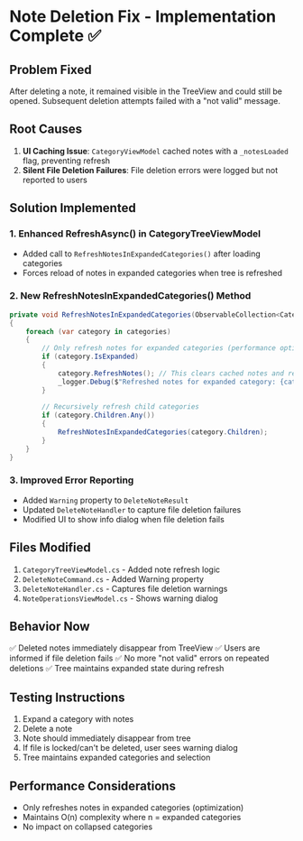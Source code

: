 # Note Deletion Fix - Implementation Complete ✅

## Problem Fixed
After deleting a note, it remained visible in the TreeView and could still be opened. Subsequent deletion attempts failed with a "not valid" message.

## Root Causes
1. **UI Caching Issue**: `CategoryViewModel` cached notes with a `_notesLoaded` flag, preventing refresh
2. **Silent File Deletion Failures**: File deletion errors were logged but not reported to users

## Solution Implemented

### 1. Enhanced RefreshAsync() in CategoryTreeViewModel
- Added call to `RefreshNotesInExpandedCategories()` after loading categories
- Forces reload of notes in expanded categories when tree is refreshed

### 2. New RefreshNotesInExpandedCategories() Method
```csharp
private void RefreshNotesInExpandedCategories(ObservableCollection<CategoryViewModel> categories)
{
    foreach (var category in categories)
    {
        // Only refresh notes for expanded categories (performance optimization)
        if (category.IsExpanded)
        {
            category.RefreshNotes(); // This clears cached notes and reloads if expanded
            _logger.Debug($"Refreshed notes for expanded category: {category.Name}");
        }
        
        // Recursively refresh child categories
        if (category.Children.Any())
        {
            RefreshNotesInExpandedCategories(category.Children);
        }
    }
}
```

### 3. Improved Error Reporting
- Added `Warning` property to `DeleteNoteResult`
- Updated `DeleteNoteHandler` to capture file deletion failures
- Modified UI to show info dialog when file deletion fails

## Files Modified
1. `CategoryTreeViewModel.cs` - Added note refresh logic
2. `DeleteNoteCommand.cs` - Added Warning property
3. `DeleteNoteHandler.cs` - Captures file deletion warnings
4. `NoteOperationsViewModel.cs` - Shows warning dialog

## Behavior Now
✅ Deleted notes immediately disappear from TreeView
✅ Users are informed if file deletion fails
✅ No more "not valid" errors on repeated deletions
✅ Tree maintains expanded state during refresh

## Testing Instructions
1. Expand a category with notes
2. Delete a note
3. Note should immediately disappear from tree
4. If file is locked/can't be deleted, user sees warning dialog
5. Tree maintains expanded categories and selection

## Performance Considerations
- Only refreshes notes in expanded categories (optimization)
- Maintains O(n) complexity where n = expanded categories
- No impact on collapsed categories
